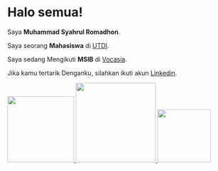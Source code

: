 # Halo semua! 

Saya **Muhammad Syahrul Romadhon**.

Saya seorang **Mahasiswa** di [UTDI](https://www.utdi.ac.id/).

Saya sedang Mengikuti **MSIB** di [Vocasia](https://vocasia.id/).

Jika kamu tertarik Denganku, silahkan ikuti akun [Linkedin](https://www.linkedin.com/in/muhammad-syahrul-r/).

<p align="left">
<a href="https://github.com/MuhSyahrul6">
  <img height="150em" src="http://github-profile-summary-cards.vercel.app/api/cards/profile-details?username=MuhSyahrul6&theme=tokyonight"/>
  <img height="180em" src="https://github-readme-stats-eight-theta.vercel.app/api?username=MuhSyahrul6&show_icons=true&theme=tokyonight&include_all_commits=true&count_private=true"/>
  <img height="120em" src="https://github-readme-stats-eight-theta.vercel.app/api/top-langs/?username=MuhSyahrul6&layout=compact&langs_count=8&theme=tokyonight"/>
</a>
</p>
